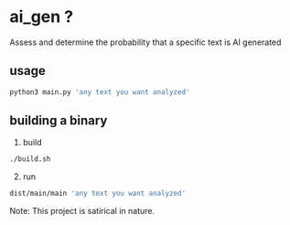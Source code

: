 # ai_gen ?

Assess and determine the probability that a specific text is AI generated

## usage

```bash
python3 main.py 'any text you want analyzed'
```

## building a binary

1. build
```bash
./build.sh
```

2. run
```bash
dist/main/main 'any text you want analyzed'
```

Note: This project is satirical in nature.
